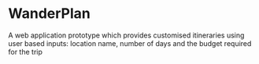 # WanderPlan
A web application prototype which provides customised itineraries using user based inputs: location name, number of days and the budget required for the trip
